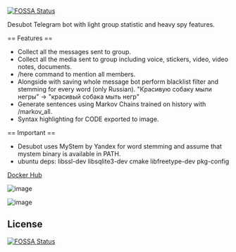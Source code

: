 [![FOSSA Status](https://app.fossa.com/api/projects/git%2Bgithub.com%2Fhouse-of-vanity%2Fdesubot.svg?type=shield)](https://app.fossa.com/projects/git%2Bgithub.com%2Fhouse-of-vanity%2Fdesubot?ref=badge_shield)

Desubot
Telegram bot with light group statistic and heavy spy features.

== Features ==
* Collect all the messages sent to group.
* Collect all the media sent to group including voice, stickers, video, video notes, documents.
* /here command to mention all members.
* Alongside with saving whole message bot perform blacklist filter and stemming for every word (only Russian). "Красивую собаку мыли негры" -> "красивый собака мыть негр"
* Generate sentences using Markov Chains trained on history with /markov_all.
* Syntax highlighting for CODE exported to image.

== Important ==
* Desubot uses MyStem by Yandex for word stemming and assume that mystem binary is available in PATH.
* ubuntu deps: libssl-dev libsqlite3-dev cmake libfreetype-dev pkg-config

[Docker Hub](https://hub.docker.com/repository/docker/ultradesu/desubot/general)


![image](https://user-images.githubusercontent.com/4666566/150677613-32bdedf9-4b4c-4ec5-99cd-3d0221e56fb5.png)

![image](https://user-images.githubusercontent.com/4666566/150677660-183572b4-2a69-425f-a32c-dba5ec97e438.png)

## License
[![FOSSA Status](https://app.fossa.com/api/projects/git%2Bgithub.com%2Fhouse-of-vanity%2Fdesubot.svg?type=large)](https://app.fossa.com/projects/git%2Bgithub.com%2Fhouse-of-vanity%2Fdesubot?ref=badge_large)

